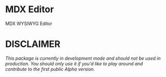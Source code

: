 # MDX Editor

MDX WYSIWYG Editor

# **DISCLAIMER**

_This package is currently in development mode and should not be used in production. You should only use it if you'd like to play around and contribute to the first public Alpha version._

<!-- TODO: -->
